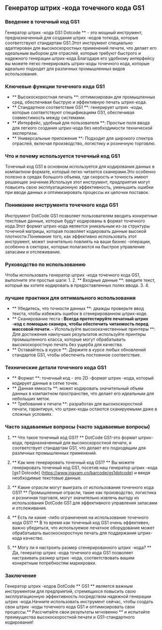 ## Генератор штрих -кода точечного кода GS1

### Введение в точечный код GS1
Генератор штрих -кода GS1 Dotcode ** - это мощный инструмент, предназначенный для создания штрих -кодов тоткода, которые соответствуют стандартам GS1.Этот инструмент специально адаптирован для высокоскоростных применений печати, что делает его идеальным выбором для отраслей, которые требуют быстрого и надежного генерации штрих-кода.Благодаря его удобному интерфейсу вы можете легко генерировать штрих-коды точечного кода, которые идеально подходят для различных промышленных видов использования.

### Ключевые функции точечного кода GS1
- ** Высокоскоростная печать **: оптимизирован для промышленных сред, обеспечивая быструю и эффективную печать штрих-кода.
- ** Стандартное соответствие GS1 **: генерирует штрих -коды, которые соответствуют спецификациям GS1, обеспечивая совместимость между системами.
- ** Интерфейс, удобный для пользователя **: Простые поля ввода для легкого создания штрих-кода без необходимости технической экспертизы.
- ** Универсальные приложения **: Подходит для широкого спектра отраслей, включая производство, логистику и розничную торговлю.

### Что и почему используется точечный код GS1
Точечный код GS1 в основном используется для кодирования данных в компактном формате, который легко читается сканерами.Это особенно полезно в средах большого объема, где скорость и точность имеют решающее значение.Используя этот инструмент, предприятия могут повысить свою эксплуатационную эффективность, уменьшить ошибки при вводе данных и оптимизировать процессы их цепочки поставок.

### Понимание инструмента точечного кода GS1
Инструмент DotCode GS1 позволяет пользователям вводить конкретные текстовые данные, которые будут кодированы в формат точечного кода.Этот формат штрих-кода является уникальным из-за структуры точечной матрицы, которая позволяет кодировать данные высокой плотности.Понимание того, как эффективно использовать этот инструмент, может значительно повлиять на ваши бизнес -операции, особенно в секторах, которые полагаются на быстрое управление запасами и отслеживание.

### Руководство по использованию
Чтобы использовать генератор штрих -кода точечного кода GS1, выполните эти простые шаги:
1.
2. ** Входные данные **: введите текст, который вы хотите кодировать в предоставленных полях ввода.
3.
4.

### лучшие практики для оптимального использования
- ** Убедитесь, что точности данных **: дважды проверьте ввод текста, чтобы избежать ошибок в сгенерированном штрих-коде.
- ** Сканирование теста **: Всегда протестируйте печатный штрих -код с помощью сканера, чтобы обеспечить читаемость перед массовой печати.
-** Используйте высококачественные принтеры **: Для достижения наилучших результатов используйте принтеры промышленного класса, которые могут обрабатывать высокоскоростную печать без ущерба для качества.
- ** Оставайтесь в курсе **: Держите в курсе любых обновлений стандартов GS1, чтобы обеспечить постоянное соответствие.

### Технические детали точечного кода GS1
- ** Формат **: точечный код - это 2D -формат штрих -кода, который кодирует данные в сетке точек.
- ** Данная емкость **: может кодировать значительный объем данных в компактном пространстве, что делает его идеальным для небольших меток.
- ** Требования к печати **: разработан для высокоскоростной печати, гарантируя, что штрих-коды остаются сканируемыми даже в сложных условиях.

### Часто задаваемые вопросы (часто задаваемые вопросы)

1. ** Что такое точечный код GS1? **
DotCode GS1-это формат штрих-кода, предназначенный для высокоскоростной печати, и соответствует стандартам GS1, что делает его подходящим для различных промышленных применений.

2. ** Как мне генерировать точечный код GS1? **
Вы можете генерировать точечный код GS1, посетив наш генератор штрих -кода [gs1 Dotcode] (https://www.inayam.co/barcode/gs1dotcode) и введя необходимые текстовые данные.

3. ** Какие отрасли могут выиграть от использования точечного кода GS1? **
Промышленные отрасли, такие как производство, логистика и розничная торговля, могут значительно извлечь выгоду из использования DotCode GS1 для эффективного управления запасами и отслеживания.

4. ** Есть ли какие -либо ограничения на использование точечного кода GS1? **
В то время как точечный код GS1 очень эффективен, важно убедиться, что используемое печатное оборудование может обрабатывать высокоскоростную печать для поддержания штрих-кода качество.

5. ** Могу ли я настроить размер сгенерированного штрих -кода? **
Да, генератор штрих -кода точечного кода GS1 позволяет настраивать размер штрих -кода, соответствовать вашим конкретным потребностям маркировки.

### Заключение
Генератор штрих -кодов DotCode ** GS1 ** является важным инструментом для предприятий, стремящихся повысить свою эксплуатационную эффективность посредством надежной генерации штрих -кода.Начните использовать инструмент сейчас, чтобы создать свои штрих -коды точечного кода GS1 и оптимизировать свои процессы.** Рассчитайте свои результаты мгновенно ** и испытайте преимущества высокоскоростной печати и GS1-стандартного кодирования!